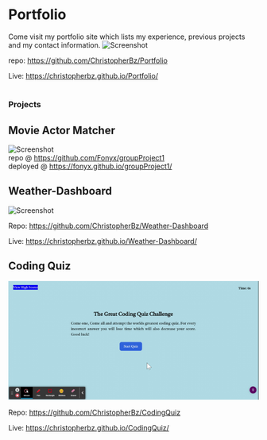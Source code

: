 # Portfolio
Come visit my portfolio site which lists my experience, previous projects and my contact information.
![Screenshot](https://github.com/ChristopherBz/Portfolio/blob/501d5d57246a216cdb538f6bdf169277e9847a06/images/Christopher%20-%20Full%20Stack%20Dev%20Portfolio.gif) 

repo: https://github.com/ChristopherBz/Portfolio

Live: https://christopherbz.github.io/Portfolio/

#
### Projects
## Movie Actor Matcher
![Screenshot](https://github.com/Fonyx/groupProject1/blob/main/screencap.gif?raw=true "Movie finder")  
repo @ https://github.com/Fonyx/groupProject1  
deployed @ https://fonyx.github.io/groupProject1/ 

## Weather-Dashboard
![Screenshot](https://github.com/ChristopherBz/Weather-Dashboard/blob/b0874705c398136b01494763236aa9185b4a3ceb/assets/Weather%20Dashboard.gif)

Repo: https://github.com/ChristopherBz/Weather-Dashboard

Live: https://christopherbz.github.io/Weather-Dashboard/

## Coding Quiz
![Screenshot](https://github.com/ChristopherBz/CodingQuiz/blob/56c89d5567d77b947982d00e29dafd2119ae1379/assets/Coding%20Quiz.gif)

Repo: https://github.com/ChristopherBz/CodingQuiz

Live: https://christopherbz.github.io/CodingQuiz/

